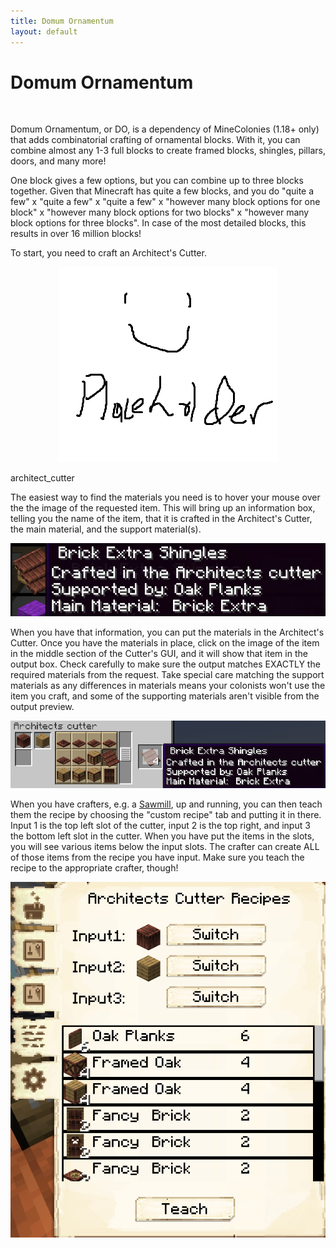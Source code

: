 ```yaml
---
title: Domum Ornamentum
layout: default
---
```

# Domum Ornamentum
<br>

Domum Ornamentum, or DO, is a dependency of MineColonies (1.18+ only) that adds combinatorial crafting of ornamental blocks. With it, you can combine almost any 1-3 full blocks to create framed blocks, shingles, pillars, doors, and many more!

One block gives a few options, but you can combine up to three blocks together.
Given that Minecraft has quite a few blocks, and you do "quite a few" x "quite a few" x "quite a few" x "however many block options for one block" x "however many block options for two blocks" x "however many block options for three blocks".
In case of the most detailed blocks, this results in over 16 million blocks!

To start, you need to craft an Architect's Cutter.

<div class="infobox box text-center">
    <p style="text-align:center;"><img src="../../assets/images/icons/minecolonies/architect_cutter.png" alt="Architect's Cutter"></p>
    <recipe>architect_cutter</recipe>
</div>

The easiest way to find the materials you need is to hover your mouse over the the image of the requested item. This will bring up an information box, telling you the name of the item, that it is crafted in the Architect's Cutter, the main material, and the support material(s).

<img src="../../assets/images/misc/do_shingles_mouseover.png" alt="Request for a Domum Ornamentum item"/>

When you have that information, you can put the materials in the Architect's Cutter. Once you have the materials in place, click on the image of the item in the middle section of the Cutter's GUI, and it will show that item in the output box. Check carefully to make sure the output matches EXACTLY the required materials from the request. Take special care matching the support materials as any differences in materials means your colonists won't use the item you craft, and some of the supporting materials aren't visible from the output preview.

<img src="../../assets/images/misc/do_shingles_cutter.png" alt="The Architect's Cutter's interface, showing shingles"/>

When you have crafters, e.g. a [Sawmill](../../source/buildings/sawmill), up and running, you can then teach them the recipe by choosing the "custom recipe" tab and putting it in there.
Input 1 is the top left slot of the cutter, input 2 is the top right, and input 3 the bottom left slot in the cutter. When you have put the items in the slots, you will see various items below the input slots. The crafter can create ALL of those items from the recipe you have input. Make sure you teach the recipe to the appropriate crafter, though!

<img src="../../assets/images/misc/do_shingles_sawmill.png" alt="Teaching the Sawmill an Architect's Cutter recipe"/>
